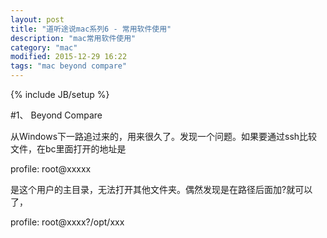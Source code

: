 ```yaml
---
layout: post
title: "道听途说mac系列6 - 常用软件使用"
description: "mac常用软件使用"
category: "mac"
modified: 2015-12-29 16:22
tags: "mac beyond compare"
---
```

{% include JB/setup %}

#1、 Beyond Compare

   从Windows下一路追过来的，用来很久了。发现一个问题。如果要通过ssh比较文件，在bc里面打开的地址是 
   
   profile: root@xxxxx
   
   是这个用户的主目录，无法打开其他文件夹。偶然发现是在路径后面加?就可以了，
   
   profile: root@xxxx?/opt/xxx
   
